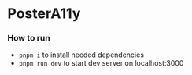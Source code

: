 # PosterA11y

### How to run

- `pnpm i` to install needed dependencies
- `pnpm run dev` to start dev server on localhost:3000
